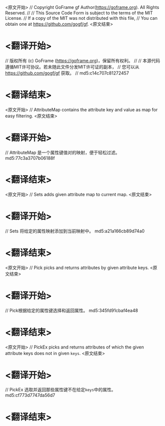 
<原文开始>
// Copyright GoFrame gf Author(https://goframe.org). All Rights Reserved.
//
// This Source Code Form is subject to the terms of the MIT License.
// If a copy of the MIT was not distributed with this file,
// You can obtain one at https://github.com/gogf/gf.
<原文结束>

# <翻译开始>
// 版权所有 (c) GoFrame (https://goframe.org)，保留所有权利。
//
// 本源代码遵循MIT许可协议。若未随此文件分发MIT许可证的副本，
// 您可以从 https://github.com/gogf/gf 获取。
// md5:c14c707c81272457
# <翻译结束>


<原文开始>
// AttributeMap contains the attribute key and value as map for easy filtering.
<原文结束>

# <翻译开始>
// AttributeMap 是一个属性键值对的映射，便于轻松过滤。 md5:77c3a3707b06188f
# <翻译结束>


<原文开始>
// Sets adds given attribute map to current map.
<原文结束>

# <翻译开始>
// Sets 将给定的属性映射添加到当前映射中。 md5:a21a166cb89d74a0
# <翻译结束>


<原文开始>
// Pick picks and returns attributes by given attribute keys.
<原文结束>

# <翻译开始>
// Pick根据给定的属性键选择和返回属性。 md5:345fd91cbaf4ea48
# <翻译结束>


<原文开始>
// PickEx picks and returns attributes of which the given attribute keys does not in given `keys`.
<原文结束>

# <翻译开始>
// PickEx 选取并返回那些属性键不在给定`keys`中的属性。 md5:cf773d7747da56d7
# <翻译结束>

